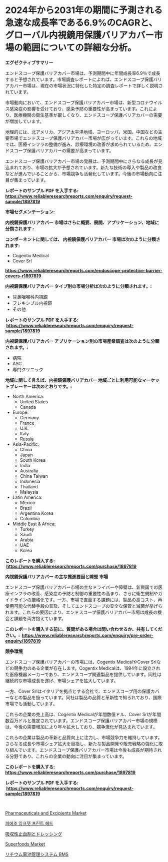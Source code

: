 <p><h1>2024年から2031年の期間に予測される急速な成長率である6.9%のCAGRと、グローバル内視鏡用保護バリアカバー市場の範囲についての詳細な分析。</h1></p><p><strong>エグゼクティブサマリー</strong></p>
<p><p>エンドスコープ保護バリアカバー市場は、予測期間中に年間成長率6.9％で成長すると予想されています。市場調査レポートによれば、エンドスコープ保護バリアカバー市場は、現在の市場状況に特化した特定の調査レポートで詳しく説明されています。</p><p>市場動向において、エンドスコープ保護バリアカバー市場は、新型コロナウイルス感染症の影響を受けており、感染予防の重要性が高まっています。これにより、医療機関の衛生基準が厳しくなり、エンドスコープ保護バリアカバーの需要が増加しています。</p><p>地理的には、北アメリカ、アジア太平洋地域、ヨーロッパ、米国、中国などの主要市場でエンドスコープ保護バリアカバー市場が広がっています。これらの地域では、医療インフラの整備が進み、診療環境の改善が求められているため、エンドスコープ保護バリアカバーの需要が高まっています。</p><p>エンドスコープ保護バリアカバー市場の発展は、予測期間中にさらなる成長が見込まれており、市場の拡大が予想されています。新たな技術の導入や製品の改良などが進んでいることから、市場競争も活発化しています。今後の市場動向に注目が集まっています。</p></p>
<p><strong>レポートのサンプル PDF を入手する: <a href="https://www.reliableresearchreports.com/enquiry/request-sample/1897819">https://www.reliableresearchreports.com/enquiry/request-sample/1897819</a></strong></p>
<p><strong>市場セグメンテーション:</strong></p>
<p><strong> 内視鏡保護バリアカバー 市場はさらに概要、展開、アプリケーション、地域に分類されます :</strong></p>
<p><strong>コンポーネントに関しては、 内視鏡保護バリアカバー 市場は次のように分類されます: &nbsp;</strong></p>
<p><ul><li>Cogentix Medical</li><li>Cover Srl</li></ul></p>
<p><strong><a href="https://www.reliableresearchreports.com/endoscope-protective-barrier-covers-r1897819">https://www.reliableresearchreports.com/endoscope-protective-barrier-covers-r1897819</a></strong></p>
<p><strong> 内視鏡保護バリアカバー タイプ別の市場分析は次のように分類されます。:</strong></p>
<p><ul><li>耳鼻咽喉科内視鏡</li><li>フレキシブル内視鏡</li><li>その他</li></ul></p>
<p><strong>レポートのサンプル PDF を入手する: &nbsp;<a href="https://www.reliableresearchreports.com/enquiry/request-sample/1897819">https://www.reliableresearchreports.com/enquiry/request-sample/1897819</a></strong></p>
<p><strong> 内視鏡保護バリアカバー アプリケーション別の市場産業調査は次のように分類されます。:</strong></p>
<p><ul><li>病院</li><li>ASC</li><li>専門クリニック</li></ul></p>
<p><strong>地域に関して言えば、内視鏡保護バリアカバー 地域ごとに利用可能なマーケットプレーヤーは次のとおりです。:</strong></p>
<p><ul>
    <li>
        North America:
        <ul>
            <li>United States</li>
            <li>Canada</li>
        </ul>
    </li>
    <li>
        Europe:
        <ul>
            <li>Germany</li>
            <li>France</li>
            <li>U.K.</li>
            <li>Italy</li>
            <li>Russia</li>
        </ul>
    </li>
    <li>
        Asia-Pacific:
        <ul>
            <li>China</li>
            <li>Japan</li>
            <li>South Korea</li>
            <li>India</li>
            <li>Australia</li>
            <li>China Taiwan</li>
            <li>Indonesia</li>
            <li>Thailand</li>
            <li>Malaysia</li>
        </ul>
    </li>
    <li>
        Latin America:
        <ul>
            <li>Mexico</li>
            <li>Brazil</li>
            <li>Argentina Korea</li>
            <li>Colombia</li>
        </ul>
    </li>
    <li>
        Middle East & Africa:
        <ul>
            <li>Turkey</li>
            <li>Saudi</li>
            <li>Arabia</li>
            <li>UAE</li>
            <li>Korea</li>
        </ul>
    </li>
    </ul></p>
<p><strong>このレポートを購入する: &nbsp;<a href="https://www.reliableresearchreports.com/purchase/1897819">https://www.reliableresearchreports.com/purchase/1897819</a></strong></p>
<p><strong>内視鏡保護バリアカバー の主な推進要因と障壁 市場</strong></p>
<p><p>エンドスコープ保護バリアカバー市場の主なドライバーや障壁は、新興国での医療インフラの改善、感染症の予防と制御の重要性の高まり、さらに衛生規制やガイドラインの厳格化です。一方、市場で直面する課題には、製品の高コスト、再使用可能な代替手段の普及、そしてエンドスコープの安全な保管と滅菌が挙げられます。これらの要因により、エンドスコープ保護バリアカバー市場は成長の機会と課題を両方抱えています。</p></p>
<p><strong>このレポートを購入する前に、質問がある場合は問い合わせるか、共有してください。:&nbsp; <a href="https://www.reliableresearchreports.com/enquiry/pre-order-enquiry/1897819">https://www.reliableresearchreports.com/enquiry/pre-order-enquiry/1897819</a></strong></p>
<p><strong>競争環境</strong></p>
<p><p>エンドスコープ保護バリアカバーの市場には、Cogentix MedicalやCover Srlなどの競争力のある企業が存在します。Cogentix Medicalは、1994年に設立された医療機器メーカーであり、エンドスコープ関連製品を提供しています。同社は継続的な市場成長を遂げ、市場シェアを拡大しています。</p><p>一方、Cover Srlはイタリアを拠点とする会社で、エンドスコープ用の保護カバーなどの製品を扱っています。同社は製品の品質と革新性で知られており、国際市場でも活動しています。</p><p>これらの企業の売上高は、Cogentix Medicalが年間数億ドル、Cover Srlが年間数百万ドルと推定されています。エンドスコープ保護バリアカバー市場の規模は、今後の需要増加により年々拡大しており、競争激化が見込まれています。</p><p>これらの企業は製品の革新と品質向上に注力し、市場競争力を維持しています。さらなる成長や市場シェア拡大を目指し、新たな製品開発や販売戦略の強化に取り組んでいます。エンドスコープ保護バリアカバー市場は今後も成長が期待される分野であり、これらの企業の動向に注目が集まっています。</p></p>
<p><strong>このレポートを購入する: &nbsp; <a href="https://www.reliableresearchreports.com/purchase/1897819">https://www.reliableresearchreports.com/purchase/1897819</a></strong></p>
<p><strong>レポートのサンプル PDF を入手する: &nbsp;<a href="https://www.reliableresearchreports.com/enquiry/request-sample/1897819">https://www.reliableresearchreports.com/enquiry/request-sample/1897819</a></strong><strong></strong></p>
<p>&nbsp;</p>
<p><p><a href="https://github.com/CliffMedina6/Market-Research-Report-List-5/blob/main/pharmaceuticals-and-excipients-market.md">Pharmaceuticals and Excipients Market</a></p><p><a href="https://github.com/TrevorKruvalis5678/Market-Research-Report-List-2/blob/main/3348665108896.md">피에조 잉크젯 프린트 헤드</a></p><p><a href="https://medium.com/@rodhoppe07/%E5%90%B8%E5%8F%8E%E6%80%A7%E6%AD%A2%E8%A1%80%E5%89%A4%E3%81%8A%E3%82%88%E3%81%B3%E3%83%89%E3%83%AC%E3%83%83%E3%82%B7%E3%83%B3%E3%82%B0%E5%B8%82%E5%A0%B4%E3%81%AE%E5%88%86%E6%9E%90-%E3%82%B0%E3%83%AD%E3%83%BC%E3%83%90%E3%83%AB%E7%94%A3%E6%A5%AD%E3%81%AE%E8%A6%8B%E9%80%9A%E3%81%97%E3%81%A8%E4%BA%88%E6%B8%AC-2024%E5%B9%B4%E3%81%8B%E3%82%892031%E5%B9%B4-c5ead44f90a8">吸収性止血剤とドレッシング</a></p><p><a href="https://issuu.com/reportprime-2/docs/superfoods-market-size-2030.pptx">Superfoods Market</a></p><p><a href="https://github.com/RodHoppe07/Market-Research-Report-List-2/blob/main/2369284123641.md">リチウム電池管理システム BMS</a></p></p>